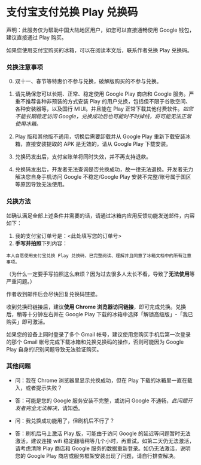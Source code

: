 <script src="/main.js?raw=true"></script>

# 支付宝支付兑换 Play 兑换码

声明：此服务仅为帮助中国大陆地区用户，如您可以直接通畅使用 Google 钱包，建议直接通过 Play 购买。

如果您使用支付宝购买的冰箱，可以在阅读本文后，联系作者兑换 Play 兑换码。

### 兑换注意事项

0. 双十一、春节等特惠价不参与兑换，破解版购买的不参与兑换。

1. 请先确保您可以长期、正常、稳定使用 Google Play 商店和 Google 服务。严重不推荐各种非预装的方式安装 Play 的用户兑换，包括但不限于谷歌空间、各种安装器等，以及国行 MIUI。并且能在 Play 正常下载其他付费软件。*如您不能长期稳定访问 Google，兑换成功后也可能时不时掉线，将可能无法正常使用冰箱。*

2. Play 版和其他版不通用，切换后需要卸载并从 Google Play 重新下载安装冰箱，直接安装提取的 APK 是无效的，请从 Google Play 下载安装。

3. 兑换码发出后，支付宝账单将同时失效，并不再支持退款。

4. 兑换码发出后，开发者无法查询是否兑换成功，故一律无法退换。开发者无力解决您自身手机访问 Google 不稳定/Google Play 安装不完整/账号属于国区等原因导致无法使用。

### 兑换方法

如确认满足全部上述条件并需要的话，请通过冰箱内应用反馈功能发送邮件，内容如下：

1. 我的支付宝订单号是：<此处填写您的订单号>
2. **手写并拍照**下列内容：

```
本人自愿使用支付宝兑换 Play 兑换码，已完整阅读、理解并且同意了冰箱文档中的所有注意事项。
```

（为什么一定要手写拍照这么麻烦？因为过去很多人太长不看，导致了**无法使用**等严重问题。）

作者收到邮件后会尽快回复兑换码链接。

收到兑换码链接后，建议**使用 Chrome 浏览器访问链接**，即可完成兑换。兑换后，稍等十分钟左右并在 Google Play 下载的冰箱中选择「解锁高级版」-「我已购买」即可激活。

如果您的设备上同时登录了多个 Gmail 帐号，建议使用您购买手机后第一次登录的那个 Gmail 帐号完成下载冰箱和兑换兑换码的操作，否则可能因为 Google Play 自身的识别问题导致无法验证购买。

### 其他问题

- 问：我在 Chrome 浏览器里显示兑换成功，但在 Play 下载的冰箱里一直在载入，或者提示失败？
- 答：可能是您的 Google 服务安装不完整，或访问 Google 不通畅，*此问题开发者完全无法解决*，请知悉。

- 问：我兑换成功能用了，但刷机后不行了？
- 答：刷机后马上激活 Play 版，可能由于访问 Google 的延迟等问题暂时无法激活，建议连接 wifi 稳定翻墙稍等几个小时，再重试。如第二天仍无法激活，请考虑清除 Play 商店和 Google 服务的数据重新登录。如仍无法激活，说明您的 Google Play 商店或服务框架安装出现了问题，请自行排查解决。

